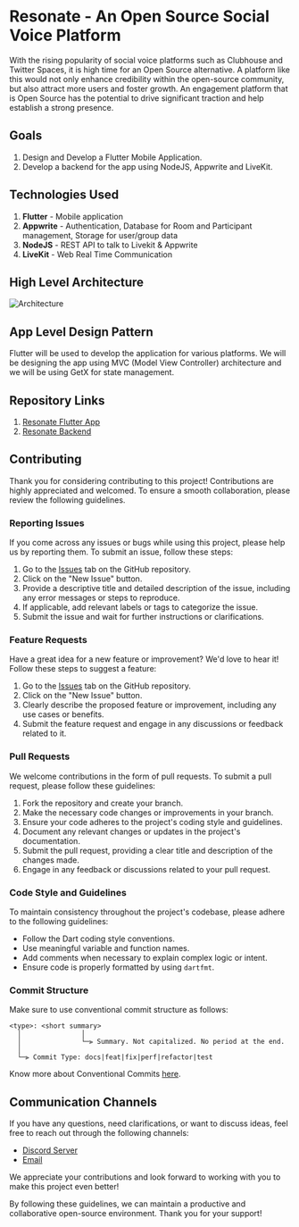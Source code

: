 # Resonate - An Open Source Social Voice Platform

With the rising popularity of social voice platforms such as Clubhouse and Twitter Spaces, it is high time for an Open Source alternative. A platform like this would not only enhance credibility within the open-source community, but also attract more users and foster growth. An engagement platform that is Open Source has the potential to drive significant traction and help establish a strong presence.

## Goals
1.  Design and Develop a Flutter Mobile Application.
2.  Develop a backend for the app using NodeJS, Appwrite and LiveKit.

## Technologies Used

1.  **Flutter** - Mobile application
2.  **Appwrite** - Authentication, Database for Room and Participant management, Storage for user/group data
3.  **NodeJS** - REST API to talk to Livekit & Appwrite
4.  **LiveKit** - Web Real Time Communication 

## High Level Architecture

![Architecture](https://github.com/chandansgowda/Resonate/assets/41890434/5ae85891-27e9-45d3-a023-9e043a0f7835)


## App Level Design Pattern

Flutter will be used to develop the application for various platforms. We will be designing the app using MVC (Model View Controller) architecture and we will be using GetX for state management.

## Repository Links
1. [Resonate Flutter App](https://github.com/AOSSIE-Org/Resonate)
2. [Resonate Backend](https://github.com/AOSSIE-Org/Resonate-Backend)

## Contributing

Thank you for considering contributing to this project! Contributions are highly appreciated and welcomed. To ensure a smooth collaboration, please review the following guidelines.

### Reporting Issues

If you come across any issues or bugs while using this project, please help us by reporting them. To submit an issue, follow these steps:

1.  Go to the [Issues](https://github.com/AOSSIE-Org/Resonate/issues) tab on the GitHub repository.
2.  Click on the "New Issue" button.
3.  Provide a descriptive title and detailed description of the issue, including any error messages or steps to reproduce.
4.  If applicable, add relevant labels or tags to categorize the issue.
5.  Submit the issue and wait for further instructions or clarifications.

### Feature Requests

Have a great idea for a new feature or improvement? We'd love to hear it! Follow these steps to suggest a feature:

1.  Go to the [Issues](https://github.com/AOSSIE-Org/Resonate/issues) tab on the GitHub repository.
2.  Click on the "New Issue" button.
3.  Clearly describe the proposed feature or improvement, including any use cases or benefits.
4.  Submit the feature request and engage in any discussions or feedback related to it.

### Pull Requests

We welcome contributions in the form of pull requests. To submit a pull request, please follow these guidelines:

1.  Fork the repository and create your branch.
2.  Make the necessary code changes or improvements in your branch.
3.  Ensure your code adheres to the project's coding style and guidelines.
4.  Document any relevant changes or updates in the project's documentation.
5.  Submit the pull request, providing a clear title and description of the changes made.
6.  Engage in any feedback or discussions related to your pull request.

### Code Style and Guidelines

To maintain consistency throughout the project's codebase, please adhere to the following guidelines:

-   Follow the Dart coding style conventions.
-   Use meaningful variable and function names.
-   Add comments when necessary to explain complex logic or intent.
-   Ensure code is properly formatted by using `dartfmt`.

### Commit Structure

Make sure to use conventional commit structure as follows:

```
<type>: <short summary>
  │               │
  │               └─⫸ Summary. Not capitalized. No period at the end.
  │
  └─⫸ Commit Type: docs|feat|fix|perf|refactor|test
```

Know more about Conventional Commits [here](https://www.conventionalcommits.org/en/v1.0.0/).

## Communication Channels

If you have any questions, need clarifications, or want to discuss ideas, feel free to reach out through the following channels:

-   [Discord Server](https://discord.com/invite/6mFZ2S846n)
-   [Email](mailto:aossie.oss@gmail.com)

We appreciate your contributions and look forward to working with you to make this project even better!

By following these guidelines, we can maintain a productive and collaborative open-source environment. Thank you for your support!
